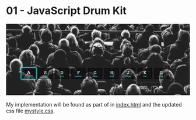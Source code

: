 # 01 - JavaScript Drum Kit
![Drum Kit Image](./done.png)

My implementation will be found as part of in [index.html](./index.html) and the updated css file [mystyle.css](./mystyle.css).